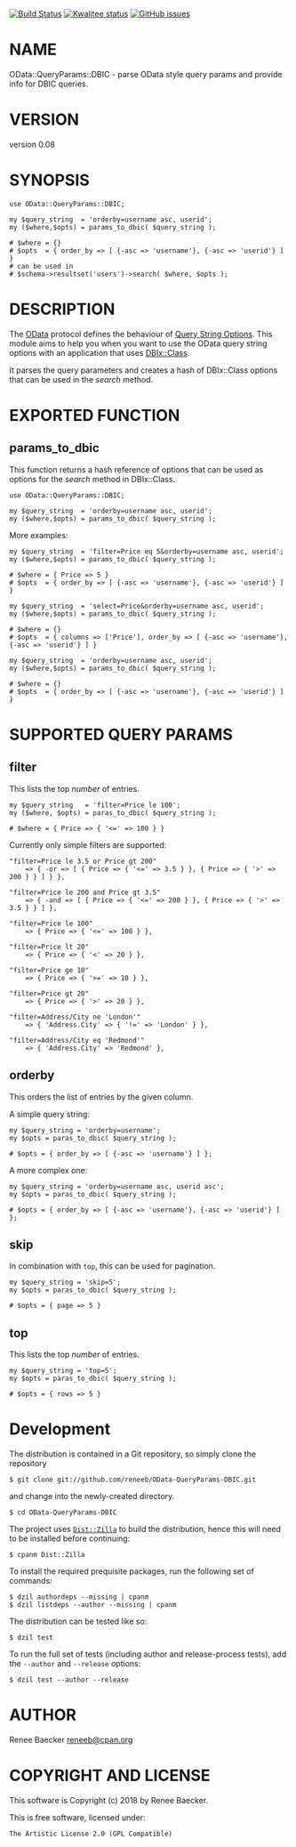 [![Build Status](https://travis-ci.org/reneeb/OData-QueryParams-DBIC.svg?branch=master)](https://travis-ci.org/reneeb/OData-QueryParams-DBIC)
[![Kwalitee status](http://cpants.cpanauthors.org/dist/OData-QueryParams-DBIC.png)](http://cpants.charsbar.org/dist/overview/OData-QueryParams-DBIC)
[![GitHub issues](https://img.shields.io/github/issues/reneeb/OData-QueryParams-DBIC.svg)](https://github.com/reneeb/OData-QueryParams-DBIC/issues)

# NAME

OData::QueryParams::DBIC - parse OData style query params and provide info for DBIC queries.

# VERSION

version 0.08

# SYNOPSIS

    use OData::QueryParams::DBIC;
    
    my $query_string  = 'orderby=username asc, userid';
    my ($where,$opts) = params_to_dbic( $query_string );
    
    # $where = {}
    # $opts  = { order_by => [ {-asc => 'username'}, {-asc => 'userid'} ] }
    # can be used in
    # $schema->resultset('users')->search( $where, $opts );

# DESCRIPTION

The [OData](https://www.odata.org) protocol defines the behaviour of
[Query String Options](https://www.odata.org/documentation/odata-version-2-0/uri-conventions/#QueryStringOptions).
This module aims to help you when you want to use the OData query string options with an application
that uses [DBIx::Class](https://metacpan.org/pod/DBIx::Class).

It parses the query parameters and creates a hash of DBIx::Class options that can be used
in the _search_ method.

# EXPORTED FUNCTION

## params\_to\_dbic

This function returns a hash reference of options that can be used as options for the _search_ method in
DBIx::Class.

    use OData::QueryParams::DBIC;
    
    my $query_string  = 'orderby=username asc, userid';
    my ($where,$opts) = params_to_dbic( $query_string );

More examples:

    my $query_string  = 'filter=Price eq 5&orderby=username asc, userid';
    my ($where,$opts) = params_to_dbic( $query_string );
    
    # $where = { Price => 5 }
    # $opts  = { order_by => [ {-asc => 'username'}, {-asc => 'userid'} ] }

    my $query_string  = 'select=Price&orderby=username asc, userid';
    my ($where,$opts) = params_to_dbic( $query_string );
    
    # $where = {}
    # $opts  = { columns => ['Price'], order_by => [ {-asc => 'username'}, {-asc => 'userid'} ] }

    my $query_string  = 'orderby=username asc, userid';
    my ($where,$opts) = params_to_dbic( $query_string );
    
    # $where = {}
    # $opts  = { order_by => [ {-asc => 'username'}, {-asc => 'userid'} ] }

# SUPPORTED QUERY PARAMS

## filter

This lists the top _number_ of entries.

    my $query_string   = 'filter=Price le 100';
    my ($where, $opts) = paras_to_dbic( $query_string );
    
    # $where = { Price => { '<=' => 100 } }

Currently only simple filters are supported:

    "filter=Price le 3.5 or Price gt 200"
        => { -or => [ { Price => { '<=' => 3.5 } }, { Price => { '>' => 200 } } ] } },
    
    "filter=Price le 200 and Price gt 3.5"
        => { -and => [ { Price => { '<=' => 200 } }, { Price => { '>' => 3.5 } } ] },
    
    "filter=Price le 100"
        => { Price => { '<=' => 100 } },
    
    "filter=Price lt 20"
        => { Price => { '<' => 20 } },
    
    "filter=Price ge 10"
        => { Price => { '>=' => 10 } },
    
    "filter=Price gt 20"
        => { Price => { '>' => 20 } },
    
    "filter=Address/City ne 'London'"
        => { 'Address.City' => { '!=' => 'London' } },
    
    "filter=Address/City eq 'Redmond'"
        => { 'Address.City' => 'Redmond' },

## orderby

This orders the list of entries by the given column.

A simple query string:

    my $query_string = 'orderby=username';
    my $opts = paras_to_dbic( $query_string );
    
    # $opts = { order_by => [ {-asc => 'username'} ] };

A more complex one:

    my $query_string = 'orderby=username asc, userid asc';
    my $opts = paras_to_dbic( $query_string );
    
    # $opts = { order_by => [ {-asc => 'username'}, {-asc => 'userid'} ] };

## skip

In combination with `top`, this can be used for pagination.

    my $query_string = 'skip=5';
    my $opts = paras_to_dbic( $query_string );
    
    # $opts = { page => 5 }

## top

This lists the top _number_ of entries.

    my $query_string = 'top=5';
    my $opts = paras_to_dbic( $query_string );
    
    # $opts = { rows => 5 }



# Development

The distribution is contained in a Git repository, so simply clone the
repository

```
$ git clone git://github.com/reneeb/OData-QueryParams-DBIC.git
```

and change into the newly-created directory.

```
$ cd OData-QueryParams-DBIC
```

The project uses [`Dist::Zilla`](https://metacpan.org/pod/Dist::Zilla) to
build the distribution, hence this will need to be installed before
continuing:

```
$ cpanm Dist::Zilla
```

To install the required prequisite packages, run the following set of
commands:

```
$ dzil authordeps --missing | cpanm
$ dzil listdeps --author --missing | cpanm
```

The distribution can be tested like so:

```
$ dzil test
```

To run the full set of tests (including author and release-process tests),
add the `--author` and `--release` options:

```
$ dzil test --author --release
```

# AUTHOR

Renee Baecker <reneeb@cpan.org>

# COPYRIGHT AND LICENSE

This software is Copyright (c) 2018 by Renee Baecker.

This is free software, licensed under:

    The Artistic License 2.0 (GPL Compatible)
